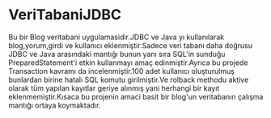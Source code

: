 # VeriTabaniJDBC
Bu bir Blog veritabani uygulamasidir.JDBC ve Java yı kullanılarak blog,yorum,girdi ve kullanıcı eklenmiştir.Sadece veri tabanı daha doğrusu 
JDBC ve Java arasındaki mantığı bunun yanı sıra SQL'in sunduğu PreparedStatement'i etkin kullanmayı amaç edinmiştir.Ayrıca bu  projede Transaction
kavramı da incelenmiştir.100 adet kullanıcı oluşturulmuş bunlardan birine hatalı SQL komutu  girilmiştir.Ve rolback methodu aktive olarak tüm yapılan kayıtlar geriye alınmış yani herhangi
bir kayıt eklenmemiştir.Kısaca  bu projenin amaci basit bir blog'un veritabanın çalışma mantığı ortaya koymaktadır.

